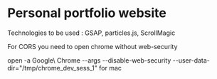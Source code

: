 # Personal portfolio website

Technologies to be used : GSAP, particles.js, ScrollMagic

For CORS you need to open chrome without web-security 

open -a Google\ Chrome --args --disable-web-security --user-data-dir="/tmp/chrome_dev_sess_1" for mac
